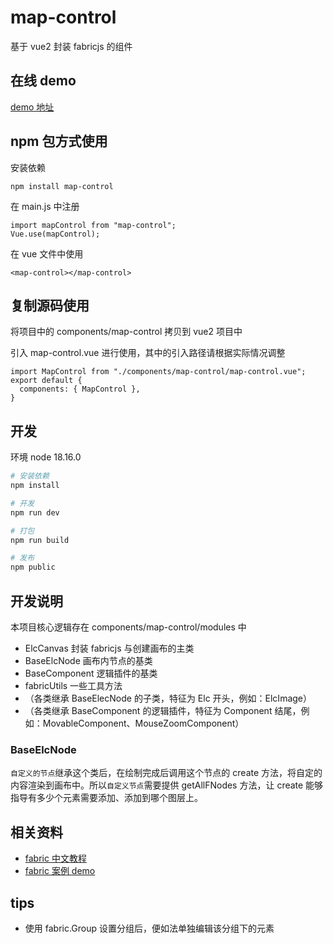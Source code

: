 # map-control

基于 vue2 封装 fabricjs 的组件

## 在线 demo

[demo 地址](https://trubasa.github.io/mapControl/)

## npm 包方式使用

安装依赖

```
npm install map-control
```

在 main.js 中注册

```
import mapControl from "map-control";
Vue.use(mapControl);
```

在 vue 文件中使用

```
<map-control></map-control>
```

## 复制源码使用

将项目中的 components/map-control 拷贝到 vue2 项目中

引入 map-control.vue 进行使用，其中的引入路径请根据实际情况调整

```
import MapControl from "./components/map-control/map-control.vue";
export default {
  components: { MapControl },
}
```

## 开发

环境 node 18.16.0

```bash
# 安装依赖
npm install

# 开发
npm run dev

# 打包
npm run build

# 发布
npm public
```

## 开发说明

本项目核心逻辑存在 components/map-control/modules 中

- ElcCanvas 封装 fabricjs 与创建画布的主类
- BaseElcNode 画布内节点的基类
- BaseComponent 逻辑插件的基类
- fabricUtils 一些工具方法
- （各类继承 BaseElecNode 的子类，特征为 Elc 开头，例如：ElcImage）
- （各类继承 BaseComponent 的逻辑插件，特征为 Component 结尾，例如：MovableComponent、MouseZoomComponent）

### BaseElcNode 

`自定义的节点`继承这个类后，在绘制完成后调用这个节点的 create 方法，将自定的内容渲染到画布中。所以`自定义节点`需要提供 getAllFNodes 方法，让 create 能够指导有多少个元素需要添加、添加到哪个图层上。


## 相关资料

- [fabric 中文教程](https://k21vin.gitee.io/fabric-js-doc/articles/quickstart.html)
- [fabric 案例 demo](https://gitee.com/k21vin/fabricjs-demo#https://gitee.com/k21vin/fabricjs-demo/blob/master/tutorial/Canvas/controlsAboveOverlay.html)

## tips

- 使用 fabric.Group 设置分组后，便如法单独编辑该分组下的元素
